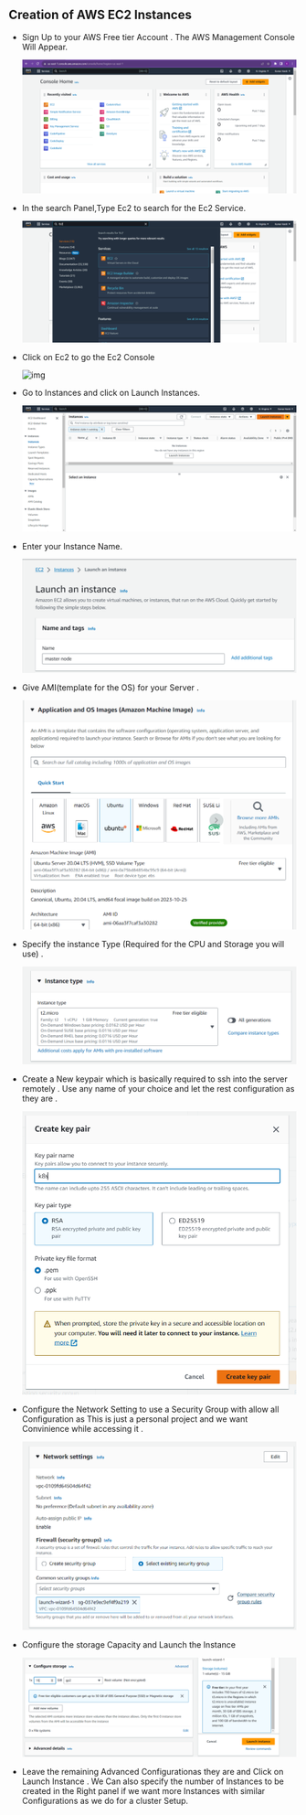 ## Creation of AWS EC2 Instances
* Sign Up to your AWS Free tier Account . The AWS Management Console Will Appear.

  ![img](../img/Ec2/AWS-management-Console.png)


* In the search Panel,Type Ec2 to search for the Ec2 Service.

  ![img](../img/Ec2/Searching-EC2.png)

* Click on Ec2 to go the Ec2 Console

  ![img](..img\Ec2\Ec2-Console.png)

* Go to Instances and click on Launch Instances.
 
  ![img](..\img\Ec2\Launch-instances.png)

* Enter your Instance Name.

  ![img](..\img\Ec2\naming-the-Ec2-Instances.png)

* Give AMI(template for the OS) for your Server .

  ![img](..\img\Ec2\choose-the-AMI.png)

* Specify the instance Type (Required for the CPU and Storage you will use) .

  ![img](..\img\Ec2\Instance-type.png)

* Create a New keypair which is basically required to ssh into the server remotely . Use any name of your choice and let the rest configuration as they are .

  ![img](..\img\Ec2\Creating-a-key-pair.png)

* Configure the Network Setting to use a Security Group with allow all Configuration as This is just a personal project and we want Convinience while accessing it .

  ![img](..\img\Ec2\Network-Settings.png)

* Configure the storage Capacity and Launch the Instance

  ![img](..\img\Ec2\Configure-storage.png)

* Leave the remaining Advanced Configurationas they are and Click on Launch Instance . We Can also specify the number of Instances to be created in the Right panel if we want more Instances with similar Configurations as we do for a cluster Setup.

